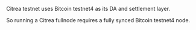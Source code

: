 Citrea testnet uses Bitcoin testnet4 as its DA and settlement layer.

So running a Citrea fullnode requires a fully synced Bitcoin testnet4 node.